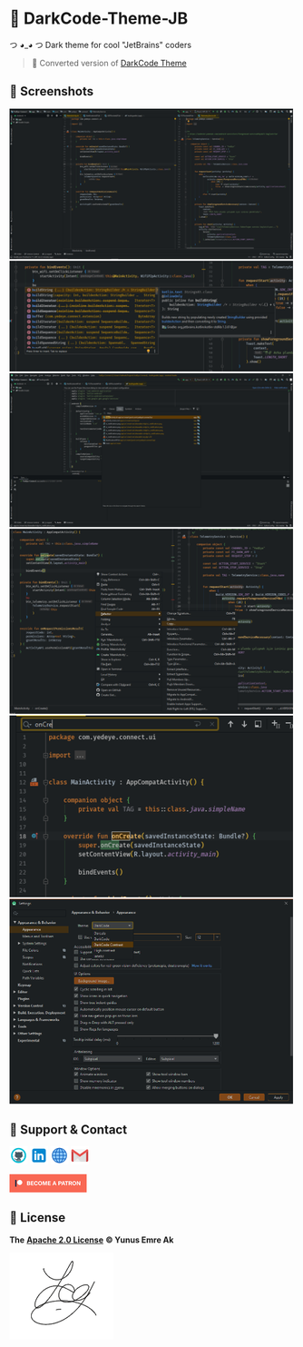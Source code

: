 # 🖤 DarkCode-Theme-JB
つ ◕_◕ つ Dark theme for cool "JetBrains" coders

> 💱 Converted version of [DarkCode Theme](https://marketplace.visualstudio.com/items?itemName=yedhrab.darkcode-theme-adopted-python-and-markdown)

## 🤳 Screenshots

<div>
	<img src="assets/ui.png" width="500" /> </br>
	<img src="assets/complation_widget.png" width="500" /> </br>
	<img src="assets/darkcode_search.png" width="500" /> </br>
	<img src="assets/menu.png" width="500" /> </br>
	<img src="assets/search_widget.png" width="500" /> </br>
	<img src="assets/settings_appearance.png" width="500" /> </br>
</dev>

## 💖 Support & Contact

​[​![Github](assets/github_32px.png)​](https://github.com/yedhrab) [​![LinkedIn](assets/linkedin_32px.png)​](https://www.linkedin.com/in/yemreak/) [​![Website](assets/geography_32px.png)​](https://yemreak.com/) [​![Mail](assets/gmail_32px.png)​](mailto:yemreak.com@gmail.com?subject=DarkCode-Theme-JB%20%7C%20GitHub)​

​[​![Patreon](assets/become_a_patron_32px.png)](https://www.patreon.com/yemreak/)

## 🔏 License

**The** [**Apache 2.0 License**](https://choosealicense.com/licenses/apache-2.0/) **©️ Yunus Emre Ak**

![YEmreAk](assets/ysigniture-trans.png)
